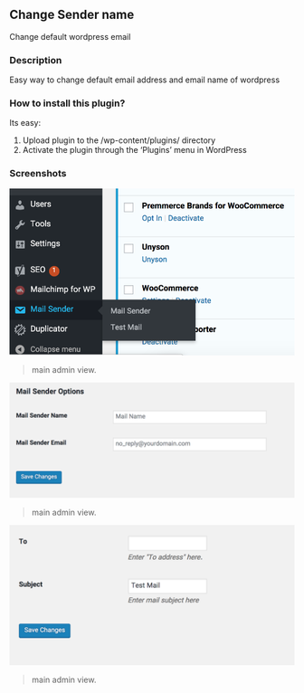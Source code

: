 ## Change Sender name

Change default wordpress email 

### Description

Easy way to change default email address and email name of wordpress

### How to install this plugin? 

Its easy:

1. Upload plugin to the /wp-content/plugins/ directory
2. Activate the plugin through the ‘Plugins’ menu in WordPress


### Screenshots

![](https://github.com/arshiyan/Change-Sender-Name/blob/master/screenshots/screenshot-1.png)

>  main admin view.

![](https://github.com/arshiyan/Change-Sender-Name/blob/master/screenshots/screenshot-2.png)

>  main admin view.

![](https://github.com/arshiyan/Change-Sender-Name/blob/master/screenshots/screenshot-3.png)

>  main admin view.
